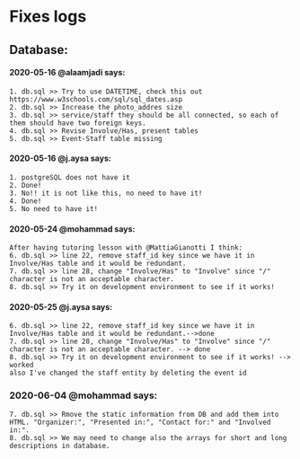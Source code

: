 # Fixes logs

## Database:

#### 2020-05-16 @alaamjadi says:

    1. db.sql >> Try to use DATETIME, check this out https://www.w3schools.com/sql/sql_dates.asp
    2. db.sql >> Increase the photo_addres size
    3. db.sql >> service/staff they should be all connected, so each of them should have two foreign keys.
    4. db.sql >> Revise Involve/Has, present tables
    5. db.sql >> Event-Staff table missing

#### 2020-05-16 @j.aysa says:

    1. postgreSQL does not have it
    2. Done!
    3. No!! it is not like this, no need to have it!
    4. Done!
    5. No need to have it!

#### 2020-05-24 @mohammad says:

    After having tutoring lesson with @MattiaGianotti I think:
    6. db.sql >> line 22, remove staff_id key since we have it in Involve/Has table and it would be redundant.
    7. db.sql >> line 28, change "Involve/Has" to "Involve" since "/" character is not an acceptable character.
    8. db.sql >> Try it on development environment to see if it works!
    
#### 2020-05-25 @j.aysa says:

    6. db.sql >> line 22, remove staff_id key since we have it in Involve/Has table and it would be redundant.-->done
    7. db.sql >> line 28, change "Involve/Has" to "Involve" since "/" character is not an acceptable character. --> done
    8. db.sql >> Try it on development environment to see if it works! --> worked
    also I've changed the staff entity by deleting the event id


### 2020-06-04 @mohammad says:

    7. db.sql >> Rmove the static information from DB and add them into HTML. "Organizer:", "Presented in:", "Contact for:" and "Involved in:".
    8. db.sql >> We may need to change also the arrays for short and long descriptions in database.